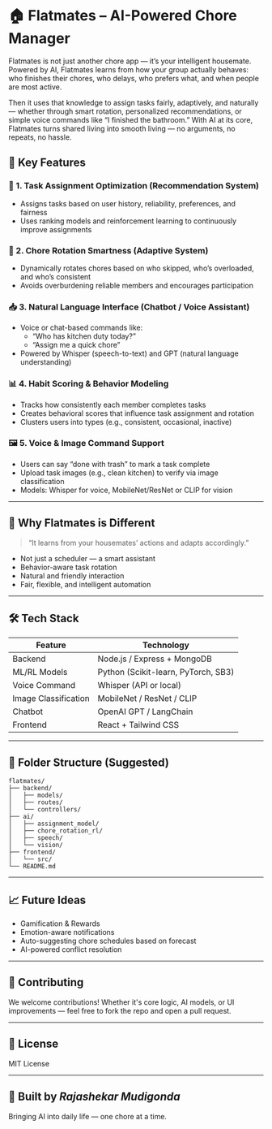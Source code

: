 
# 🏠 Flatmates – AI-Powered Chore Manager

Flatmates is not just another chore app — it’s your intelligent housemate. Powered by AI, Flatmates learns from how your group actually behaves: who finishes their chores, who delays, who prefers what, and when people are most active.

Then it uses that knowledge to assign tasks fairly, adaptively, and naturally — whether through smart rotation, personalized recommendations, or simple voice commands like “I finished the bathroom.”
With AI at its core, Flatmates turns shared living into smooth living — no arguments, no repeats, no hassle.

## 🚀 Key Features

### 🔧 1. Task Assignment Optimization (Recommendation System)
- Assigns tasks based on user history, reliability, preferences, and fairness
- Uses ranking models and reinforcement learning to continuously improve assignments

### 🔁 2. Chore Rotation Smartness (Adaptive System)
- Dynamically rotates chores based on who skipped, who’s overloaded, and who’s consistent
- Avoids overburdening reliable members and encourages participation

### 📥 3. Natural Language Interface (Chatbot / Voice Assistant)
- Voice or chat-based commands like:
  - “Who has kitchen duty today?”
  - “Assign me a quick chore”
- Powered by Whisper (speech-to-text) and GPT (natural language understanding)

### 📊 4. Habit Scoring & Behavior Modeling
- Tracks how consistently each member completes tasks
- Creates behavioral scores that influence task assignment and rotation
- Clusters users into types (e.g., consistent, occasional, inactive)

### 🖼️ 5. Voice & Image Command Support
- Users can say “done with trash” to mark a task complete
- Upload task images (e.g., clean kitchen) to verify via image classification
- Models: Whisper for voice, MobileNet/ResNet or CLIP for vision

---

## 🧠 Why Flatmates is Different

> “It learns from your housemates’ actions and adapts accordingly.”

- Not just a scheduler — a smart assistant
- Behavior-aware task rotation
- Natural and friendly interaction
- Fair, flexible, and intelligent automation

---

## 🛠️ Tech Stack

| Feature                      | Technology                              |
|-----------------------------|------------------------------------------|
| Backend                     | Node.js / Express + MongoDB              |
| ML/RL Models                | Python (Scikit-learn, PyTorch, SB3)      |
| Voice Command               | Whisper (API or local)                   |
| Image Classification        | MobileNet / ResNet / CLIP                |
| Chatbot                     | OpenAI GPT / LangChain                   |
| Frontend                    | React + Tailwind CSS                     |

---

## 📂 Folder Structure (Suggested)

```
flatmates/
├── backend/
│   ├── models/
│   ├── routes/
│   └── controllers/
├── ai/
│   ├── assignment_model/
│   ├── chore_rotation_rl/
│   ├── speech/
│   └── vision/
├── frontend/
│   └── src/
└── README.md
```

---

## 📈 Future Ideas

- Gamification & Rewards
- Emotion-aware notifications
- Auto-suggesting chore schedules based on forecast
- AI-powered conflict resolution

---

## 🤝 Contributing

We welcome contributions! Whether it's core logic, AI models, or UI improvements — feel free to fork the repo and open a pull request.

---

## 📜 License

MIT License

---

## 🙌 Built by *Rajashekar Mudigonda*

Bringing AI into daily life — one chore at a time.
